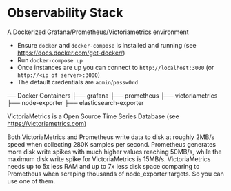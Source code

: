 # Observability Stack
A Dockerized Grafana/Prometheus/Victoriametrics environment

- Ensure `docker` and `docker-compose` is installed and running (see https://docs.docker.com/get-docker/)
- Run `docker-compose up`
- Once instances are up you can connect to `http://localhost:3000` (or `http://<ip of server>:3000`)
- The default credentials are `admin`/`passw0rd`

── Docker Containers
    ├── grafana
    ├── prometheus
    ├── victoriametrics
    ├── node-exporter
    ├── elasticsearch-exporter


VictoriaMetrics is a Open Source Time Series Database (see https://victoriametrics.com)

Both VictoriaMetrics and Prometheus write data to disk at roughly 2MB/s speed when collecting 280K samples per second. Prometheus generates more disk write spikes with much higher values reaching 50MB/s, while the maximum disk write spike for VictoriaMetrics is 15MB/s. VictoriaMetrics needs up to 5x less RAM and up to 7x less disk space comparing to Prometheus when scraping thousands of node_exporter targets. So you can use one of them. 